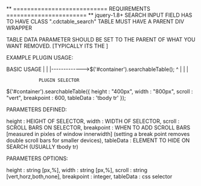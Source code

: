 ** =========================== REQUIREMENTS ======================= **
jquery-1.8+
SEARCH INPUT FIELD HAS TO HAVE CLASS ".cdctable_search"
TABLE MUST HAVE A PARENT DIV WRAPPER 


TABLE DATA PARAMETER SHOULD BE SET TO THE PARENT OF WHAT YOU WANT REMOVED. [TYPICALLY ITS THE <tr>]


EXAMPLE PLUGIN USAGE:

BASIC USAGE
|
|
|------------->$('#container').searchableTable();
						^
						|
						|
						|

				PLUGIN SELECTOR

$('#container').searchableTable({
	height : "400px",
	width  : "800px",
	scroll : "vert",
	breakpoint : 600,
	tableData : 'tbody tr'
});

PARAMETERS DEFINED:

height 		: HEIGHT OF SELECTOR,
width 		: WIDTH OF SELECTOR,
scroll 		: SCROLL BARS ON SELECTOR,
breakpoint	: WHEN TO ADD SCROLL BARS [measured in pixles of window innerwidth] (setting a break point removes double scroll bars for smaller devices),
tableData	: ELEMENT TO HIDE ON SEARCH (USUALLY tbody tr)


PARAMETERS OPTIONS:

height 		: string [px,%],
width 		: string [px,%],
scroll 		: string [vert,horz,both,none],
breakpoint	: integer,
tableData	: css selector
